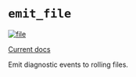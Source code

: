 # `emit_file`

[![file](https://github.com/KodrAus/emit/actions/workflows/file.yml/badge.svg)](https://github.com/KodrAus/emit/actions/workflows/file.yml)

[Current docs](https://docs.rs/emit_file/0.11.0-alpha.2/emit_file/index.html)

Emit diagnostic events to rolling files.
